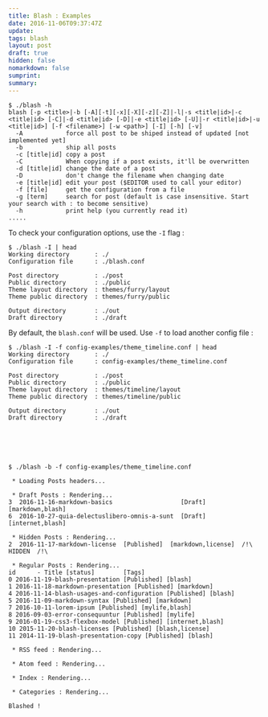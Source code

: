 ```yaml
---
title: Blash : Examples
date: 2016-11-06T09:37:47Z
update: 
tags: blash
layout: post
draft: true
hidden: false
nomarkdown: false
sumprint: 
summary: 
---
```


    $ ./blash -h
    blash [-p <title>|-b [-A][-t][-x][-X][-z][-Z]|-l|-s <title|id>|-c <title|id> [-C]|-d <title|id> [-D]|-e <title|id> [-U]|-r <title|id>|-u <title|id>] [-f <filename>] [-w <path>] [-I] [-h] [-v]
      -A            force all post to be shiped instead of updated [not implemented yet]
      -b            ship all posts
      -c [title|id] copy a post
      -C            When copying if a post exists, it'll be overwritten
      -d [title|id] change the date of a post
      -D            don't change the filename when changing date
      -e [title|id] edit your post ($EDITOR used to call your editor)
      -f [file]     get the configuration from a file
      -g [term]     search for post (default is case insensitive. Start your search with : to become sensitive)
      -h            print help (you currently read it)
    .....



To check your configuration options, use the `-I` flag :

    $ ./blash -I | head
    Working directory       : ./
    Configuration file      : ./blash.conf
    
    Post directory          : ./post
    Public directory        : ./public
    Theme layout directory  : themes/furry/layout
    Theme public directory  : themes/furry/public
    
    Output directory        : ./out
    Draft directory         : ./draft


By default, the `blash.conf` will be used. Use `-f` to load another config file :

    $ ./blash -I -f config-examples/theme_timeline.conf | head
    Working directory       : ./
    Configuration file      : config-examples/theme_timeline.conf
    
    Post directory          : ./post
    Public directory        : ./public
    Theme layout directory  : themes/timeline/layout
    Theme public directory  : themes/timeline/public
    
    Output directory        : ./out
    Draft directory         : ./draft






    $ ./blash -b -f config-examples/theme_timeline.conf 
    
     * Loading Posts headers...
    
     * Draft Posts : Rendering...
    3  2016-11-16-markdown-basics                   [Draft]  [markdown,blash]
    6  2016-10-27-quia-delectuslibero-omnis-a-sunt  [Draft]  [internet,blash]
    
     * Hidden Posts : Rendering...
    2  2016-11-17-markdown-license  [Published]  [markdown,license]  /!\  HIDDEN  /!\  
    
     * Regular Posts : Rendering...
    id      - Title [status]        [Tags]
    0 2016-11-19-blash-presentation [Published] [blash]
    1 2016-11-18-markdown-presentation [Published] [markdown]
    4 2016-11-14-blash-usages-and-configuration [Published] [blash]
    5 2016-11-09-markdown-syntax [Published] [markdown]
    7 2016-10-11-lorem-ipsum [Published] [mylife,blash]
    8 2016-09-03-error-consequuntur [Published] [mylife]
    9 2016-01-19-css3-flexbox-model [Published] [internet,blash]
    10 2015-11-20-blash-licenses [Published] [blash,license]
    11 2014-11-19-blash-presentation-copy [Published] [blash]
    
     * RSS feed : Rendering...
    
     * Atom feed : Rendering...
    
     * Index : Rendering...
    
     * Categories : Rendering...
    
    Blashed !

